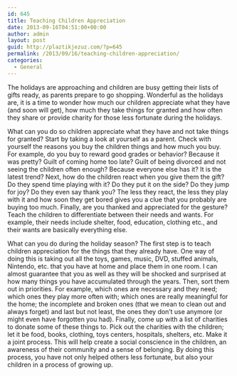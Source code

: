 ```yaml
---
id: 645
title: Teaching Children Appreciation
date: 2013-09-16T04:51:00+00:00
author: admin
layout: post
guid: http://plaztikjezuz.com/?p=645
permalink: /2013/09/16/teaching-children-appreciation/
categories:
  - General
---
```

The holidays are approaching and children are busy getting their lists of gifts ready, as parents prepare to go shopping. Wonderful as the holidays are, it is a time to wonder how much our children appreciate what they have (and soon will get), how much they take things for granted and how often they share or provide charity for those less fortunate during the holidays.

What can you do so children appreciate what they have and not take things for granted? Start by taking a look at yourself as a parent. Check with yourself the reasons you buy the children things and how much you buy. For example, do you buy to reward good grades or behavior? Because it was pretty? Guilt of coming home too late? Guilt of being divorced and not seeing the children often enough? Because everyone else has it? It is the latest trend? Next, how do the children react when you give them the gift? Do they spend time playing with it? Do they put it on the side? Do they jump for joy? Do they even say thank you? The less they react, the less they play with it and how soon they get bored gives you a clue that you probably are buying too much. Finally, are you thanked and appreciated for the gesture? Teach the children to differentiate between their needs and wants. For example, their needs include shelter, food, education, clothing etc., and their wants are basically everything else.

What can you do during the holiday season? The first step is to teach children appreciation for the things that they already have. One way of doing this is taking out all the toys, games, music, DVD, stuffed animals, Nintendo, etc. that you have at home and place them in one room. I can almost guarantee that you as well as they will be shocked and surprised at how many things you have accumulated through the years. Then, sort them out in priorities. For example, which ones are necessary and they need; which ones they play more often with; which ones are really meaningful for the home; the incomplete and broken ones (that we mean to clean out and always forget) and last but not least, the ones they don’t use anymore (or might even have forgotten you had). Finally, come up with a list of charities to donate some of these things to. Pick out the charities with the children; let it be food, books, clothing, toys centers, hospitals, shelters, etc. Make it a joint process. This will help create a social conscience in the children, an awareness of their community and a sense of belonging. By doing this process, you have not only helped others less fortunate, but also your children in a process of growing up.